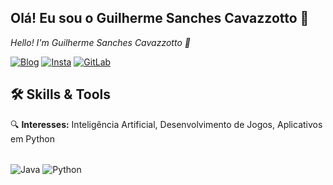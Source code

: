 
## Olá! Eu sou o Guilherme Sanches Cavazzotto 🤘  
*Hello! I'm Guilherme Sanches Cavazzotto 🤘* 

[![Blog](    https://img.shields.io/badge/LinkedIn-0077B5?style=for-the-badge&logo=linkedin&logoColor=white)](https://www.linkedin.com/in/guilherme-cavazzotto/)
[![Insta]( https://img.shields.io/badge/Instagram-E4405F?style=for-the-badge&logo=instagram&logoColor=white)](https://www.instagram.com/cavazzo_/)
[![GitLab]( https://img.shields.io/badge/GitLab-330F63?style=for-the-badge&logo=gitlab&logoColor=white)](https://gitlab.com/guicavazzotto)


## 🛠️ Skills & Tools  

 🔍 **Interesses:** Inteligência Artificial, Desenvolvimento de Jogos, Aplicativos em Python  
 
<div style="display : inline_block"> <br/>
    <img align="center" alt="Java" src="https://img.shields.io/badge/Java-ED8B00?style=for-the-badge&logo=openjdk&logoColor=white"/> <img align="center" alt="Python" src="https://img.shields.io/badge/Python-14354C?style=for-the-badge&logo=python&logoColor=white"/>
</div>
